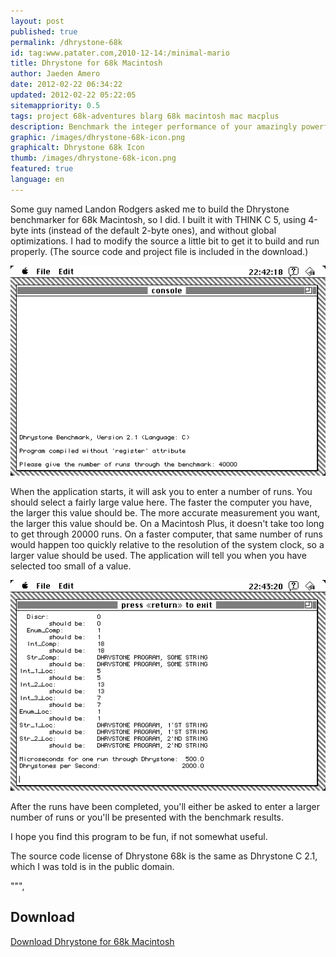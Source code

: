 ```yaml
---
layout: post
published: true
permalink: /dhrystone-68k
id: tag:www.patater.com,2010-12-14:/minimal-mario
title: Dhrystone for 68k Macintosh
author: Jaeden Amero
date: 2012-02-22 06:34:22
updated: 2012-02-22 05:22:05
sitemappriority: 0.5
tags: project 68k-adventures blarg 68k macintosh mac macplus
description: Benchmark the integer performance of your amazingly powerful Macintosh Plus.
graphic: /images/dhrystone-68k-icon.png
graphicalt: Dhrystone 68k Icon
thumb: /images/dhrystone-68k-icon.png
featured: true
language: en
---
```

<p>Some guy named Landon Rodgers asked me to build the Dhrystone benchmarker for 68k Macintosh, so I did. I built it with THINK C 5, using 4-byte ints (instead of the default 2-byte ones), and without global optimizations. I had to modify the source a little bit to get it to build and run properly. (The source code and project file is included in the download.)</p>

<img src="/images/dhrystone-68k-runs.png" alt="Dhrystone running on a 68k Macintosh with 40000 runs entered" />

<p>When the application starts, it will ask you to enter a number of runs. You should select a fairly large value here. The faster the computer you have, the larger this value should be. The more accurate measurement you want, the larger this value should be. On a Macintosh Plus, it doesn't take too long to get through 20000 runs. On a faster computer, that same number of runs would happen too quickly relative to the resolution of the system clock, so a larger value should be used. The application will tell you when you have selected too small of a value.</p>

<img src="/images/dhrystone-68k-result.png" alt="Dhrystone running on a 68k Macintosh with 40000 runs completed" />

<p>After the runs have been completed, you'll either be asked to enter a larger number of runs or you'll be presented with the benchmark results.</p>

<p>I hope you find this program to be fun, if not somewhat useful.</p>

<p>The source code license of Dhrystone 68k is the same as Dhrystone C 2.1, which I was told is in the public domain.</p>""",

<div>
<h2>Download</h2>
<a href="/projects/dhrystone-68k.sit">Download Dhrystone for 68k Macintosh</a>
</div>
